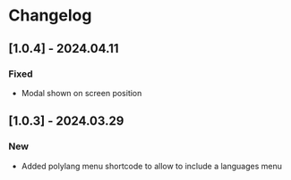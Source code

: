# Changelog

## [1.0.4] - 2024.04.11

### Fixed

- Modal shown on screen position

## [1.0.3] - 2024.03.29

### New

- Added polylang menu shortcode to allow to include a languages menu
